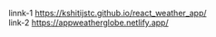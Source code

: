 linnk-1 https://kshitijstc.github.io/react_weather_app/ <br>
link-2 https://appweatherglobe.netlify.app/
